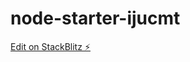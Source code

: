 # node-starter-ijucmt

[Edit on StackBlitz ⚡️](https://local.stackblitz.com:3000/edit/node-starter-ijucmt)